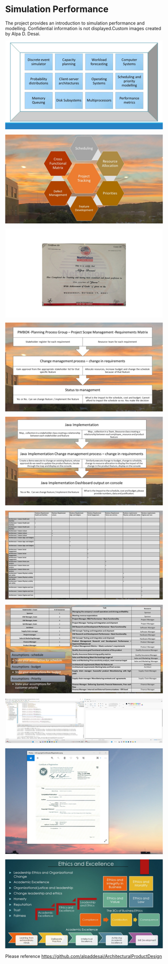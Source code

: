 # Simulation Performance

The project provides an introduction to simulation performance and modelling. Confidential information is not displayed.Custom images created by Alpa D. Desai.

![image](DiscreteEventSimulator.jpg)

![image](ProjectTracking.jpg)

![image](Java.jpg)

![image](ChangeManagementProcessI.JPG)

![image](ChangeManagementProcessII.JPG)

![image](ChangeManagementProcessIII.JPG)

![image](ChangeManagementProcessIV.JPG)

![image](JavaProject1.jpg)

![image](USCopyrightCertificate.png)

![image](Ethics.jpg)

Please reference https://github.com/alpaddesai/ArchitecturalProductDesign
